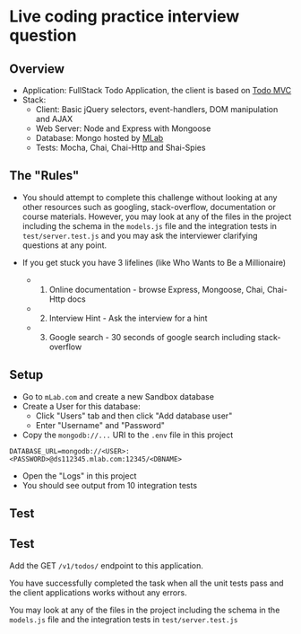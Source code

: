Live coding practice interview question
=======================================

## Overview

- Application: FullStack Todo Application, the client is based on [Todo MVC](http://todomvc.com/)
- Stack:
  - Client: Basic jQuery selectors, event-handlers, DOM manipulation and AJAX
  - Web Server: Node and Express with Mongoose 
  - Database: Mongo hosted by [MLab](mlab.com)
  - Tests: Mocha, Chai, Chai-Http and Shai-Spies

## The "Rules"


- You should attempt to complete this challenge without looking at any other resources such as googling, stack-overflow, documentation or course materials. However, you may look at any of the files in the project including the schema in the `models.js` file and the integration tests in `test/server.test.js` and you may ask the interviewer clarifying questions at any point.

- If you get stuck you have 3 lifelines (like Who Wants to Be a Millionaire)
  - 1) Online documentation - browse Express, Mongoose, Chai, Chai-Http docs
  - 2) Interview Hint - Ask the interview for a hint
  - 3) Google search - 30 seconds of google search including stack-overflow

## Setup

- Go to `mLab.com` and create a new Sandbox database
- Create a User for this database:  
  - Click "Users" tab and then click "Add database user"
  - Enter "Username" and "Password"
- Copy the `mongodb://...` URI to the `.env` file in this project

```
DATABASE_URL=mongodb://<USER>:<PASSWORD>@ds112345.mlab.com:12345/<DBNAME>
```

- Open the "Logs" in this project
- You should see output from 10 integration tests

## Test

## Test

Add the GET `/v1/todos/` endpoint to this application.

You have successfully completed the task when all the unit tests pass and the client applications works without any errors.

You may look at any of the files in the project including the schema in the `models.js` file and the integration tests in `test/server.test.js`